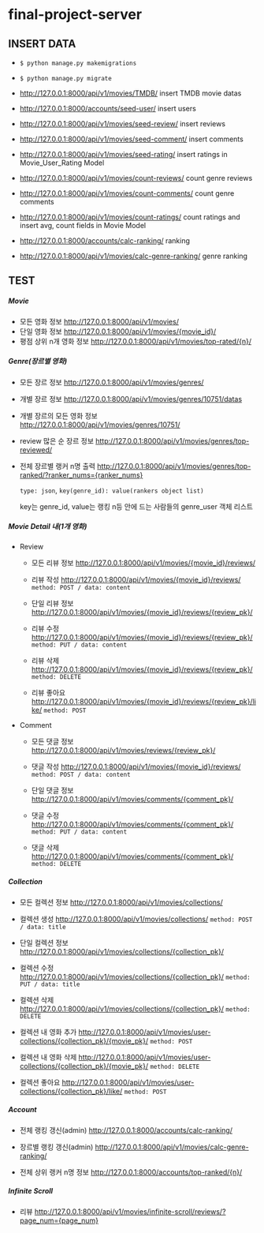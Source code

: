 # final-project-server



## INSERT DATA

- `$ python manage.py makemigrations`
- `$ python manage.py migrate`
- http://127.0.0.1:8000/api/v1/movies/TMDB/  insert TMDB movie datas
- http://127.0.0.1:8000/accounts/seed-user/ insert users
- http://127.0.0.1:8000/api/v1/movies/seed-review/ insert reviews
- http://127.0.0.1:8000/api/v1/movies/seed-comment/ insert comments
- http://127.0.0.1:8000/api/v1/movies/seed-rating/ insert ratings in Movie_User_Rating Model



- http://127.0.0.1:8000/api/v1/movies/count-reviews/ count genre reviews
- http://127.0.0.1:8000/api/v1/movies/count-comments/ count genre comments
- http://127.0.0.1:8000/api/v1/movies/count-ratings/ count ratings and insert avg, count fields in Movie Model
- http://127.0.0.1:8000/accounts/calc-ranking/ ranking
- http://127.0.0.1:8000/api/v1/movies/calc-genre-ranking/ genre ranking



## TEST

##### Movie

- 모든 영화 정보 http://127.0.0.1:8000/api/v1/movies/
- 단일 영화 정보 http://127.0.0.1:8000/api/v1/movies/{movie_id}/
- 평점 상위 n개 영화 정보 http://127.0.0.1:8000/api/v1/movies/top-rated/{n}/



##### Genre(장르별 영화)

- 모든 장르 정보 http://127.0.0.1:8000/api/v1/movies/genres/

- 개별 장르 정보 http://127.0.0.1:8000/api/v1/movies/genres/10751/datas

- 개별 장르의 모든 영화 정보 http://127.0.0.1:8000/api/v1/movies/genres/10751/

- review 많은 순 장르 정보 http://127.0.0.1:8000/api/v1/movies/genres/top-reviewed/

- 전체 장르별 랭커 n명 출력 http://127.0.0.1:8000/api/v1/movies/genres/top-ranked/?ranker_nums={ranker_nums}

  `type: json`, `key(genre_id): value(rankers object list)`

  key는 genre_id, value는 랭킹 n등 안에 드는 사람들의 genre_user 객체 리스트



##### Movie Detail 내(1개 영화)

- Review
  - 모든 리뷰 정보 http://127.0.0.1:8000/api/v1/movies/{movie_id}/reviews/
  - 리뷰 작성 http://127.0.0.1:8000/api/v1/movies/{movie_id}/reviews/ `method: POST / data: content`
  
  - 단일 리뷰 정보 http://127.0.0.1:8000/api/v1/movies/{movie_id}/reviews/{review_pk}/
  - 리뷰 수정 http://127.0.0.1:8000/api/v1/movies/{movie_id}/reviews/{review_pk}/ `method: PUT / data: content`

  - 리뷰 삭제 http://127.0.0.1:8000/api/v1/movies/{movie_id}/reviews/{review_pk}/ `method: DELETE`
  - 리뷰 좋아요 http://127.0.0.1:8000/api/v1/movies/{movie_id}/reviews/{review_pk}/like/ `method: POST`
  
- Comment

  - 모든 댓글 정보 http://127.0.0.1:8000/api/v1/movies/reviews/{review_pk}/

  - 댓글 작성 http://127.0.0.1:8000/api/v1/movies/{movie_id}/reviews/ `method: POST / data: content`

  - 단일 댓글 정보 http://127.0.0.1:8000/api/v1/movies/comments/{comment_pk}/

  - 댓글 수정 http://127.0.0.1:8000/api/v1/movies/comments/{comment_pk}/ `method: PUT / data: content`

  - 댓글 삭제 http://127.0.0.1:8000/api/v1/movies/comments/{comment_pk}/ `method: DELETE`




##### Collection

- 모든 컬렉션 정보 http://127.0.0.1:8000/api/v1/movies/collections/
- 컬렉션 생성 http://127.0.0.1:8000/api/v1/movies/collections/ `method: POST / data: title`

- 단일 컬렉션 정보 http://127.0.0.1:8000/api/v1/movies/collections/{collection_pk}/
- 컬렉션 수정 http://127.0.0.1:8000/api/v1/movies/collections/{collection_pk}/ `method: PUT / data: title`

- 컬렉션 삭제 http://127.0.0.1:8000/api/v1/movies/collections/{collection_pk}/ `method: DELETE`

- 컬렉션 내 영화 추가 http://127.0.0.1:8000/api/v1/movies/user-collections/{collection_pk}/{movie_pk}/ `method: POST`
- 컬렉션 내 영화 삭제 http://127.0.0.1:8000/api/v1/movies/user-collections/{collection_pk}/{movie_pk}/ `method: DELETE`
- 컬렉션 좋아요 http://127.0.0.1:8000/api/v1/movies/user-collections/{collection_pk}/like/ `method: POST`



##### Account

- 전체 랭킹 갱신(admin) http://127.0.0.1:8000/accounts/calc-ranking/

- 장르별 랭킹 갱신(admin) http://127.0.0.1:8000/api/v1/movies/calc-genre-ranking/

- 전체 상위 랭커 n명 정보 http://127.0.0.1:8000/accounts/top-ranked/{n}/

  

##### Infinite Scroll

- 리뷰 http://127.0.0.1:8000/api/v1/movies/infinite-scroll/reviews/?page_num={page_num}
